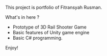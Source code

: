 This project is portfolio of Fitransyah Rusman.

What's in here ?
- Prototype of 3D Rail Shooter Game
- Basic features of Unity game engine
- Basic C# programming.

Enjoy!